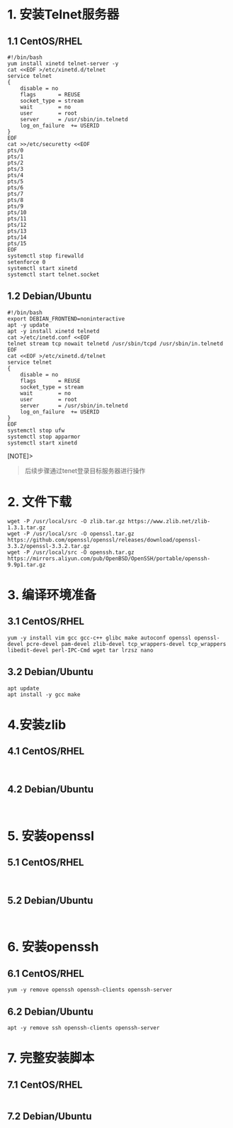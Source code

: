 # 1. 安装Telnet服务器
## 1.1 CentOS/RHEL

```
#!/bin/bash
yum install xinetd telnet-server -y
cat <<EOF >/etc/xinetd.d/telnet
service telnet
{
    disable = no
    flags       = REUSE
    socket_type = stream       
    wait        = no
    user        = root
    server      = /usr/sbin/in.telnetd
    log_on_failure  += USERID
}
EOF
cat >>/etc/securetty <<EOF
pts/0
pts/1
pts/2
pts/3
pts/4
pts/5
pts/6
pts/7
pts/8
pts/9
pts/10
pts/11
pts/12
pts/13
pts/14
pts/15
EOF
systemctl stop firewalld
setenforce 0
systemctl start xinetd
systemctl start telnet.socket
```
## 1.2 Debian/Ubuntu

```
#!/bin/bash
export DEBIAN_FRONTEND=noninteractive
apt -y update
apt -y install xinetd telnetd
cat >/etc/inetd.conf <<EOF
telnet stream tcp nowait telnetd /usr/sbin/tcpd /usr/sbin/in.telnetd
EOF
cat <<EOF >/etc/xinetd.d/telnet
service telnet
{
    disable = no
    flags       = REUSE
    socket_type = stream       
    wait        = no
    user        = root
    server      = /usr/sbin/in.telnetd
    log_on_failure  += USERID
}
EOF
systemctl stop ufw
systemctl stop apparmor
systemctl start xinetd

```

[NOTE]>
>后续步骤通过tenet登录目标服务器进行操作
# 2. 文件下载

```
wget -P /usr/local/src -O zlib.tar.gz https://www.zlib.net/zlib-1.3.1.tar.gz 
wget -P /usr/local/src -O openssl.tar.gz https://github.com/openssl/openssl/releases/download/openssl-3.3.2/openssl-3.3.2.tar.gz
wget -P /usr/local/src -O openssh.tar.gz  https://mirrors.aliyun.com/pub/OpenBSD/OpenSSH/portable/openssh-9.9p1.tar.gz
```
# 3. 编译环境准备
## 3.1 CentOS/RHEL

```
yum -y install vim gcc gcc-c++ glibc make autoconf openssl openssl-devel pcre-devel pam-devel zlib-devel tcp_wrappers-devel tcp_wrappers libedit-devel perl-IPC-Cmd wget tar lrzsz nano

```

## 3.2 Debian/Ubuntu

```
apt update
apt install -y gcc make
```

# 4.安装zlib

## 4.1 CentOS/RHEL

```


```
## 4.2 Debian/Ubuntu

```


```
# 5. 安装openssl

## 5.1 CentOS/RHEL

```


```

## 5.2 Debian/Ubuntu

```


```
# 6. 安装openssh

## 6.1 CentOS/RHEL

```
yum -y remove openssh openssh-clients openssh-server 

```
## 6.2 Debian/Ubuntu

```
apt -y remove ssh openssh-clients openssh-server 

```

# 7. 完整安装脚本
## 7.1 CentOS/RHEL

```

```
## 7.2 Debian/Ubuntu

```


```